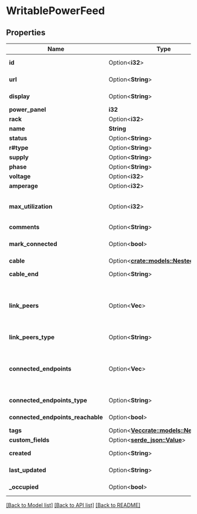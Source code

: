 # WritablePowerFeed

## Properties

Name | Type | Description | Notes
------------ | ------------- | ------------- | -------------
**id** | Option<**i32**> |  | [optional][readonly]
**url** | Option<**String**> |  | [optional][readonly]
**display** | Option<**String**> |  | [optional][readonly]
**power_panel** | **i32** |  | 
**rack** | Option<**i32**> |  | [optional]
**name** | **String** |  | 
**status** | Option<**String**> |  | [optional]
**r#type** | Option<**String**> |  | [optional]
**supply** | Option<**String**> |  | [optional]
**phase** | Option<**String**> |  | [optional]
**voltage** | Option<**i32**> |  | [optional]
**amperage** | Option<**i32**> |  | [optional]
**max_utilization** | Option<**i32**> | Maximum permissible draw (percentage) | [optional]
**comments** | Option<**String**> |  | [optional]
**mark_connected** | Option<**bool**> | Treat as if a cable is connected | [optional]
**cable** | Option<[**crate::models::NestedCable**](NestedCable.md)> |  | [optional]
**cable_end** | Option<**String**> |  | [optional][readonly]
**link_peers** | Option<**Vec<String>**> |  Return the appropriate serializer for the link termination model.  | [optional][readonly]
**link_peers_type** | Option<**String**> |  | [optional][readonly]
**connected_endpoints** | Option<**Vec<String>**> |  Return the appropriate serializer for the type of connected object.  | [optional][readonly]
**connected_endpoints_type** | Option<**String**> |  | [optional][readonly]
**connected_endpoints_reachable** | Option<**bool**> |  | [optional][readonly]
**tags** | Option<[**Vec<crate::models::NestedTag>**](NestedTag.md)> |  | [optional]
**custom_fields** | Option<[**serde_json::Value**](.md)> |  | [optional]
**created** | Option<**String**> |  | [optional][readonly]
**last_updated** | Option<**String**> |  | [optional][readonly]
**_occupied** | Option<**bool**> |  | [optional][readonly]

[[Back to Model list]](../README.md#documentation-for-models) [[Back to API list]](../README.md#documentation-for-api-endpoints) [[Back to README]](../README.md)


